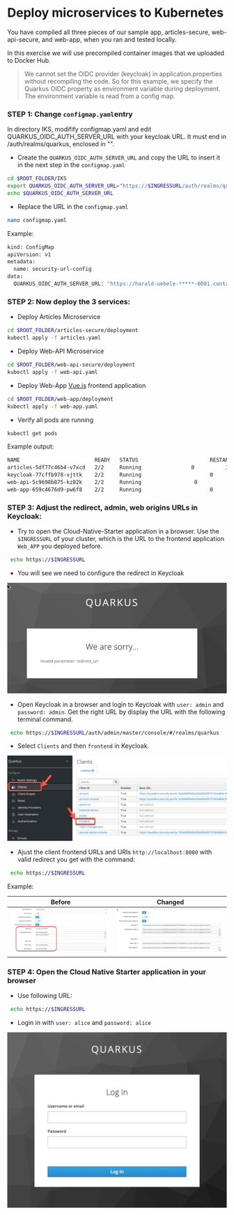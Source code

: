 # Deploy microservices to Kubernetes

You have compiled all three pieces of our sample app, articles-secure, web-api-secure, and web-app, when you ran and tested locally.

In this exercise we will use precompiled container images that we uploaded to Docker Hub.

> We cannot set the OIDC provider (keycloak) in application.properties without recompiling the code. So for this example, we specify the Quarkus OIDC property as environment variable during deployment. The environment variable is read from a config map. 

### STEP 1: Change `configmap.yaml`entry

In directory IKS, modifify configmap.yaml and edit QUARKUS_OIDC_AUTH_SERVER_URL with your keycloak URL. It must end in /auth/realms/quarkus, enclosed in "".

* Create the `QUARKUS_OIDC_AUTH_SERVER_URL` and copy the URL to insert it in the next step in the `configmap.yaml`

```sh
cd $ROOT_FOLDER/IKS
export QUARKUS_OIDC_AUTH_SERVER_URL="https://$INGRESSURL/auth/realms/quarkus"
echo $QUARKUS_OIDC_AUTH_SERVER_URL
```

* Replace the URL in the `configmap.yaml`

```sh
nano configmap.yaml
```

Example:

```sh
kind: ConfigMap
apiVersion: v1
metadata:
  name: security-url-config
data:
  QUARKUS_OIDC_AUTH_SERVER_URL: "https://harald-uebele-*****-0001.containers.appdomain.cloud/auth/realms/quarkus"
```

### STEP 2: Now deploy the 3 services:

* Deploy Articles Microservice

```sh
cd $ROOT_FOLDER/articles-secure/deployment
kubectl apply -f articles.yaml
```

* Deploy Web-API Microservice

```sh
cd $ROOT_FOLDER/web-api-secure/deployment
kubectl apply -f web-api.yaml
```

* Deploy Web-App [Vue.js](https://vuejs.org/) frontend application

```sh
cd $ROOT_FOLDER/web-app/deployment
kubectl apply -f web-app.yaml
```

* Verify all pods are running

```sh
kubectl get pods
```

Example output:

```sh
NAME                        READY   STATUS                       RESTARTS   AGE
articles-5df77c46b4-v7xcd   2/2     Running                0          3h35m
keycloak-77cffb978-vjttk    2/2     Running                      0          44h
web-api-5c9698b875-kz82k    2/2     Running                 0          3h35m
web-app-659c4676d9-pw6f8    2/2     Running                      0          3h34m
```

### STEP 3: Adjust the redirect, admin, web origins URLs in Keycloak:

* Try to open the Cloud-Native-Starter application in a browser. Use the `$INGRESSURL` of your cluster, which is the URL to the frontend application `Web_APP` you deployed before.

```sh
 echo https://$INGRESSURL
```

* You will see we need to configure the redirect in Keycloak

![](../../images/cns-wrong-redirect-uri.png)


* Open Keycloak in a browser and login to Keycloak with `user: admin` and `password: admin`. Get the right URL by display the URL with the following terminal command.

```sh
 echo https://$INGRESSURL/auth/admin/master/console/#/realms/quarkus
```

* Select `Clients` and then `frontend` in Keycloak.

![](../../images/cns-ajust-client-redirect.png)

* Ajust the client frontend URLs and URIs `http://localhost:8080` with valid redirect you get with the command:

```sh
 echo https://$INGRESSURL
```

Example:

| Before | Changed  |
| - | - |
|![](../../images/cns-ajust-client-redirect-02.png)| ![](../../images/cns-ajust-client-redirect-03.png) |


### STEP 4: Open the Cloud Native Starter application in your browser

* Use following URL:

```sh
 echo https://$INGRESSURL
```

* Login in with `user: alice` and `password: alice`

![](../../images/cns-logon-keycloak.png)